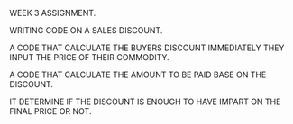 WEEK 3 ASSIGNMENT.

WRITING CODE ON A SALES DISCOUNT.

A CODE THAT CALCULATE THE BUYERS DISCOUNT IMMEDIATELY THEY INPUT THE PRICE OF THEIR COMMODITY.

A CODE THAT CALCULATE THE AMOUNT TO BE PAID BASE ON THE DISCOUNT.

IT DETERMINE IF THE DISCOUNT IS ENOUGH TO HAVE IMPART ON THE FINAL PRICE OR NOT.
